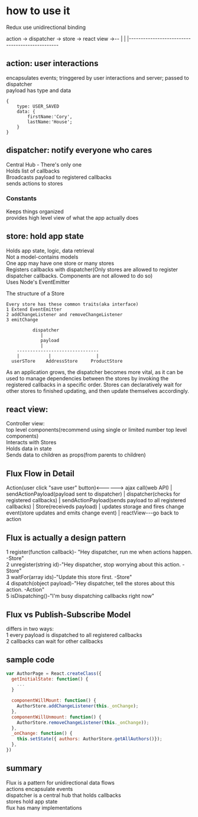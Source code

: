 
# how to use it

Redux use unidirectional binding

action -> dispatcher -> store -> react view ->--
|                                               |
|------------------------------------------------


## action: user interactions  
encapsulates events; tringgered by user interactions and server; passed to dispatcher   
payload has type and data
```
{
	type: USER_SAVED
	data: {
		firstName:'Cory',
		lastName:'House';
	}
}
```

## dispatcher: notify everyone who cares   
Central Hub - There's only one   
Holds list of callbacks   
Broadcasts payload to registered callbacks   
sends actions to stores

### Constants  
Keeps things organized   
provides high level view of what the app actually does    

## store: hold app state    
Holds app state, logic, data retrieval   
Not a model-contains models   
One app may have one store or many stores    
Registers callbacks with dispatcher(Only stores are allowed to register dispatcher callbacks. Components are not allowed to do so)    
Uses Node's EventEmitter    

The structure of a Store
```
Every store has these common traits(aka interface)
1 Extend EventEmitter
2 addChangeListener and removeChangeListener
3 emitChange
```

```
          dispatcher
             |
             payload
             |
    -------------------------------         
    |           |                 |
  userSTore    AddressStore     ProductStore
```

As an application grows, the dispatcher becomes more vital, as it can be used to manage dependencies between the stores by invoking the registered callbacks in a specific order. Stores can declaratively wait for other stores to finished updating, and then update themselves accordingly.


## react view:  
Controller view:  
top level components(recommend using single or limited number top level components)  
Interacts with Stores   
Holds data in state   
Sends data to children as props(from parents to children)   

## Flux Flow in Detail   

Action(user click "save user" button)<------> ajax call(web API)
   |
sendActionPayload(payload sent to dispatcher)
   |
dispatcher(checks for registered callbacks)
   |
sendActionPayload(sends payload to all registered callbacks)
   |
Store(receiveds payload)
   |
updates storage and fires change event(store updates and emits change event)
   |
reactView---go back to action


## Flux is actually a design pattern  
1 register(function callback)- "Hey dispatcher, run me when actions happen. -Store"     
2 unregister(string id)-"Hey dispatcher, stop worrying about this action. -Store"     
3 waitFor(array<string> ids)-"Update this store first. -Store"     
4 dispatch(object payload)-"Hey dispatcher, tell the stores about this action. -Action"   
5 isDispatching()-"I'm busy dispatching callbacks right now"  

## Flux vs Publish-Subscribe Model   
differs in two ways:   
1 every payload is dispatched to all registered callbacks   
2 callbacks can wait for other callbacks   


## sample code    

```js
var AuthorPage = React.createClass({
  getInitialState: function() {
    ...
  }

  componentWillMount: function() {
    AuthorStore.addChangeListener(this._onChange);
  },
  componentWillUnmount: function() {
    AuthorStore.removeChangeListener(this._onChange));
  },
  _onChange: function() {
    this.setState({ authors: AuthorStore.getAllAuthors()});
  },
})

```

## summary   
Flux is a pattern for unidirectional data flows   
actions encapsulate events   
dispatcher is a central hub that holds callbacks   
stores hold app state   
flux has many implementations   


